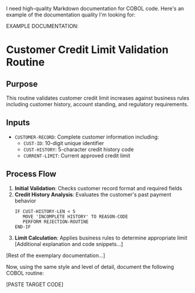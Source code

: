 I need high-quality Markdown documentation for COBOL code. Here's an example of the documentation quality I'm looking for:

EXAMPLE DOCUMENTATION:
# Customer Credit Limit Validation Routine

## Purpose
This routine validates customer credit limit increases against business rules including customer history, account standing, and regulatory requirements.

## Inputs
- `CUSTOMER-RECORD`: Complete customer information including:
  - `CUST-ID`: 10-digit unique identifier
  - `CUST-HISTORY`: 5-character credit history code
  - `CURRENT-LIMIT`: Current approved credit limit

## Process Flow
1. **Initial Validation**: Checks customer record format and required fields
2. **Credit History Analysis**: Evaluates the customer's past payment behavior
   ```cobol
   IF CUST-HISTORY-LEN < 5
      MOVE 'INCOMPLETE HISTORY' TO REASON-CODE
      PERFORM REJECTION-ROUTINE
   END-IF
   ```
3. **Limit Calculation**: Applies business rules to determine appropriate limit
[Additional explanation and code snippets...]

[Rest of the exemplary documentation...]

Now, using the same style and level of detail, document the following COBOL routine:

[PASTE TARGET CODE]